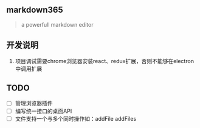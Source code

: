 ## markdown365

> a powerfull markdown editor

## 开发说明
1. 项目调试需要chrome浏览器安装react、redux扩展，否则不能够在electron中调用扩展

## TODO
- [ ] 管理浏览器插件
- [ ] 编写统一接口的桌面API
- [ ] 文件支持一个与多个同时操作如：addFile addFiles
